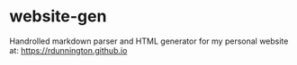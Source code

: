 # website-gen
Handrolled markdown parser and HTML generator for my personal website at: https://rdunnington.github.io
